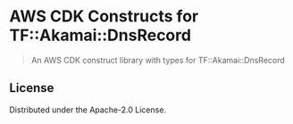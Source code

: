 # AWS CDK Constructs for TF::Akamai::DnsRecord

> An AWS CDK construct library with types for TF::Akamai::DnsRecord

## License

Distributed under the Apache-2.0 License.

